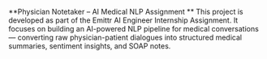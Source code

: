 **Physician Notetaker – AI Medical NLP Assignment
**
This project is developed as part of the Emittr AI Engineer Internship Assignment.
It focuses on building an AI-powered NLP pipeline for medical conversations — converting raw physician-patient dialogues into structured medical summaries, sentiment insights, and SOAP notes.
